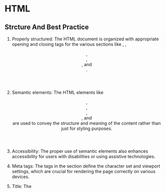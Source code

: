 # HTML

## Strcture And Best Practice
1. Properly structured: The HTML document is organized with appropriate opening and closing tags for the various sections like <head>, <body>, <header>, <main>, <section>, and <footer>.

2. Semantic elements: The HTML elements like <header>, <nav>, <main>, <section>, and <footer> are used to convey the structure and meaning of the content rather than just for styling purposes.

3. Accessibility: The proper use of semantic elements also enhances accessibility for users with disabilities or using assistive technologies.

4. Meta tags: The <meta> tags in the <head> section define the character set and viewport settings, which are crucial for rendering the page correctly on various devices.

5. Title: The <title> element inside the <head> section provides a meaningful title for the page.

6. CSS Styles: Although not shown in detail in this example, it's essential to include CSS styles inside the <style> tags or an external stylesheet to separate the presentation from the content.

7. Comments: The code includes comments to explain the purpose of each section, which is helpful for future maintenance and collaboration with other developers.

## Example

```html
<!DOCTYPE html>
<html lang="en">

<head>
  <meta charset="UTF-8">
  <meta name="viewport" content="width=device-width, initial-scale=1.0">
  <title>Example Page</title>
  <style>
    /* Your CSS styles go here */
  </style>
</head>

<body>
  <header>
    <!-- Main website header content goes here (e.g., logo, navigation, etc.) -->
    <h1>My Website</h1>
    <nav>
      <ul>
        <li><a href="#home">Home</a></li>
        <li><a href="#about">About</a></li>
        <li><a href="#contact">Contact</a></li>
      </ul>
    </nav>
  </header>

  <main>
    <section id="home">
      <!-- Main content of the "Home" section goes here -->
      <h2>Welcome to Our Website!</h2>
      <p>This is the home section where you can introduce your website or provide a brief overview of its purpose.</p>
    </section>
    <section id="about">
      <!-- Main content of the "About" section goes here -->
      <h2>About Us</h2>
      <p>We are a dedicated team of professionals working to provide the best services and products to our customers.</p>
    </section>
    <section id="contact">
      <!-- Main content of the "Contact" section goes here -->
      <h2>Contact Us</h2>
      <p>If you have any questions or inquiries, feel free to get in touch with us using the contact details below.</p>
      <ul>
        <li>Email: info@example.com</li>
        <li>Phone: +1 (555) 123-4567</li>
      </ul>
    </section>
  </main>

  <footer>
    <!-- Main website footer content goes here (e.g., copyright information, links, etc.) -->
    <p>&copy; 2023 My Website. All rights reserved.</p>
  </footer>
</body>

</html>


```